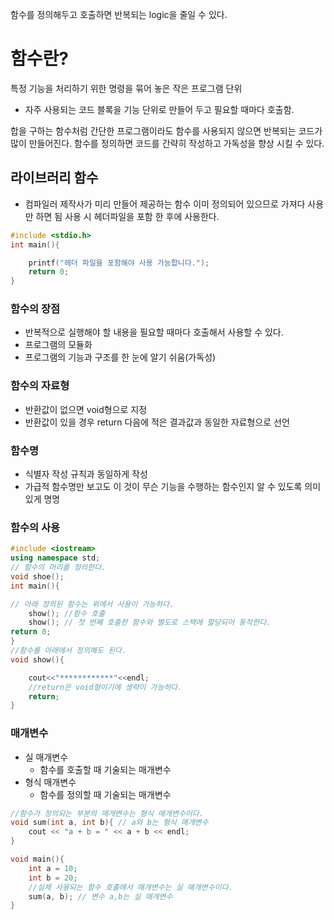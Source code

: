 
함수를 정의해두고 호출하면 반복되는 logic을 줄일 수 있다.

# 함수란?
특정 기능을 처리하기 위한 명령을 묶어 놓은 작은 프로그램 단위
- 자주 사용되는 코드 블록을 기능 단위로 만들어 두고 필요할 때마다 호출함.

합을 구하는 함수처럼 간단한 프로그램이라도 함수를 사용되지 않으면 반복되는 코드가 많이 만들어진다.
함수를 정의하면 코드를 간략히 작성하고 가독성을 향상 시킬 수 있다.
## 라이브러리 함수
 - 컴파일러 제작사가 미리 만들어 제공하는 함수 
이미 정의되어 있으므로 가져다 사용만 하면 됨
사용 시 헤더파일을 포함 한 후에 사용한다.
```cpp
#include <stdio.h>
int main(){

	printf("헤더 파일을 포함해야 사용 가능합니다.");
	return 0;
}

```
### 함수의 장점
 - 반복적으로 실행해야 할 내용을 필요할 때마다 호출해서 사용할 수 있다.
 - 프로그램의 모듈화
 - 프로그램의 기능과 구조를 한 눈에 알기 쉬움(가독성)

### 함수의 자료형
- 반환값이 없으면 void형으로 지정
- 반환값이 있을 경우 return 다음에 적은 결과값과 동일한 자료형으로 선언

### 함수명
- 식별자 작성 규칙과 동일하게 작성
- 가급적 함수명만 보고도 이 것이 무슨 기능을 수행하는 함수인지 알 수 있도록 의미있게 명명


### 함수의 사용
```cpp
#include <iostream>
using namespace std;
// 함수의 머리를 정의한다.
void shoe();
int main(){

// 아래 정의된 함수는 위에서 사용이 가능하다. 
	show(); //함수 호출
	show(); // 첫 번째 호출한 함수와 별도로 스택에 할당되어 동작한다.
return 0;
}
//함수를 아래에서 정의해도 된다.
void show(){

	cout<<"************"<<endl;
	//return은 void형이기에 생략이 가능하다.
	return;
}
```


### 매개변수
- 실 매개변수
   - 함수를 호출할 때 기술되는 매개변수   
- 형식 매개변수 
   -  함수를 정의할 때 기술되는 매개변수   

```cpp
//함수가 정의되는 부분의 매개변수는 형식 매개변수이다.
void sum(int a, int b){ // a와 b는 형식 매개변수
	cout << "a + b = " << a + b << endl;
}

void main(){
	int a = 10;
	int b = 20;
	//실제 사용되는 함수 호출에서 매개변수는 실 매개변수이다.
	sum(a, b); // 변수 a,b는 실 매개변수
}
```



